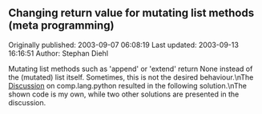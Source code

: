 ## Changing return value for mutating list methods (meta programming)

Originally published: 2003-09-07 06:08:19
Last updated: 2003-09-13 16:16:51
Author: Stephan Diehl

Mutating list methods such as 'append' or 'extend' return None instead of the (mutated) list itself. Sometimes, this is not the desired behaviour.\nThe <a href="http://groups.google.de/groups?dq=&hl=de&lr=&ie=UTF-8&oe=UTF-8&threadm=I706b.17723%24hE5.626547%40news1.tin.it&prev=/groups%3Fdq%3D%26num%3D25%26hl%3Dde%26lr%3D%26ie%3DUTF-8%26oe%3DUTF-8%26group%3Dcomp.lang.python%26start%3D75"> Discussion</a> on comp.lang.python resulted in the following solution.\nThe shown code is my own, while two other solutions are presented in the discussion.